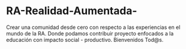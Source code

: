 # RA-Realidad-Aumentada-
Crear una comunidad desde cero con respecto a las experiencias en el mundo de la RA. Donde podamos contribuir proyecto enfocados a la educación con impacto social - productivo. Bienvenidos Tod@s.
